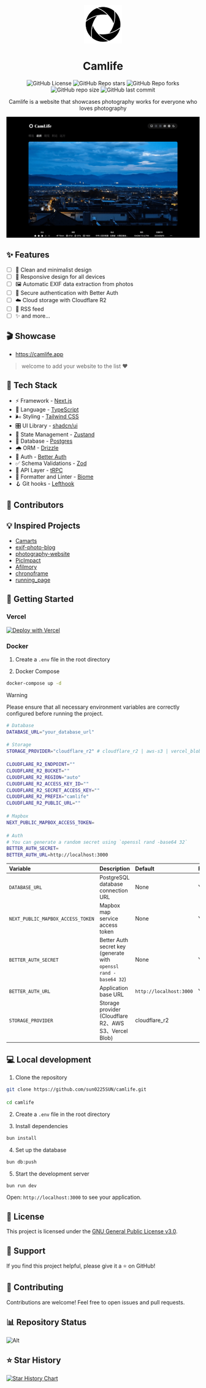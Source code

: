 
<div align="center">
  <img src="./docs/images/logo.png" alt="screenshot" width="100" />
  <h1>Camlife</h1>

  <img alt="GitHub License" src="https://img.shields.io/github/license/sun0225SUN/camlife">
  <img alt="GitHub Repo stars" src="https://img.shields.io/github/stars/sun0225SUN/camlife?style=flat">
   <img alt="GitHub Repo forks" src="https://img.shields.io/github/forks/sun0225SUN/camlife?style=flat">
  <img alt="GitHub repo size" src="https://img.shields.io/github/repo-size/sun0225SUN/camlife">
  <img alt="GitHub last commit" src="https://img.shields.io/github/last-commit/sun0225SUN/camlife">

  <p>Camlife is a website that showcases photography works for everyone who loves photography</p>
  <img src="./docs/images/preview.png" alt="screenshot" />
</div>

## ✨ Features

- [ ] 🎨 Clean and minimalist design
- [ ] 📱 Responsive design for all devices
- [ ] 🖼️ Automatic EXIF data extraction from photos
- [ ] 🔐 Secure authentication with Better Auth
- [ ] ☁️ Cloud storage with Cloudflare R2
- [ ] 📡 RSS feed
- [ ] ✨ and more...

## 🎬 Showcase

- https://camlife.app

> welcome to add your website to the list ❤️

## 🔨 Tech Stack

- ⚡ Framework - [Next.js](https://nextjs.org)
- 🧩 Language - [TypeScript](https://www.typescriptlang.org)
- 🌬️ Styling - [Tailwind CSS](https://tailwindcss.com)
- 🎛️ UI Library - [shadcn/ui](https://ui.shadcn.com)
- 🐻 State Management - [Zustand](https://zustand-demo.pmnd.rs)
- 🐘 Database - [Postgres](https://www.postgresql.org)
- 🌧️ ORM - [Drizzle](https://orm.drizzle.team)
- 🔑 Auth - [Better Auth](https://www.better-auth.com)
- ✅ Schema Validations - [Zod](https://zod.dev)
- 🔗 API Layer - [tRPC](https://trpc.io)
- 🧹 Formatter and Linter - [Biome](https://biomejs.dev)
- 🪝 Git hooks - [Lefthook](https://lefthook.dev)

## 👥 Contributors

<!-- readme: collaborators,contributors -start -->
<!-- readme: collaborators,contributors -end -->

## 💡 Inspired Projects

- [Camarts](https://camarts.app)
- [exif-photo-blog](https://github.com/sambecker/exif-photo-blog)
- [photography-website](https://github.com/ECarry/photography-website)
- [PicImpact](https://github.com/besscroft/PicImpact)
- [Afilmory](https://github.com/Afilmory/afilmory)
- [chronoframe](https://github.com/HoshinoSuzumi/chronoframe)
- [running_page](https://github.com/yihong0618/running_page)

## 🚀 Getting Started

### Vercel

[![Deploy with Vercel](https://vercel.com/button)](https://vercel.com/new/clone?repository-url=https://github.com/sun0225SUN/camlife)

### Docker

1. Create a `.env` file in the root directory

2. Docker Compose

```bash
docker-compose up -d
```

> [!warning]
> Please ensure that all necessary environment variables are correctly configured before running the project.

```bash
# Database
DATABASE_URL="your_database_url"

# Storage
STORAGE_PROVIDER="cloudflare_r2" # cloudflare_r2 | aws-s3 | vercel_blob

CLOUDFLARE_R2_ENDPOINT=""
CLOUDFLARE_R2_BUCKET=""
CLOUDFLARE_R2_REGION="auto"
CLOUDFLARE_R2_ACCESS_KEY_ID=""
CLOUDFLARE_R2_SECRET_ACCESS_KEY=""
CLOUDFLARE_R2_PREFIX="camlife"
CLOUDFLARE_R2_PUBLIC_URL=""

# Mapbox
NEXT_PUBLIC_MAPBOX_ACCESS_TOKEN=

# Auth
# You can generate a random secret using `openssl rand -base64 32`
BETTER_AUTH_SECRET=
BETTER_AUTH_URL=http://localhost:3000
```


| Variable                          | Description                                                      | Default                 | Required |
| :-------------------------------- | :--------------------------------------------------------------- | :---------------------- | :------- |
| `DATABASE_URL`                    | PostgreSQL database connection URL                               | None                    | Yes      |
| `NEXT_PUBLIC_MAPBOX_ACCESS_TOKEN` | Mapbox map service access token                                  | None                    | Yes      |
| `BETTER_AUTH_SECRET`              | Better Auth secret key (generate with `openssl rand -base64 32`) | None                    | Yes      |
| `BETTER_AUTH_URL`                 | Application base URL                                             | `http://localhost:3000` | Yes      |
| `STORAGE_PROVIDER`                | Storage provider (Cloudflare R2、AWS S3、Vercel Blob)            | cloudflare_r2           |

## 💻  Local development

1. Clone the repository

```bash
git clone https://github.com/sun0225SUN/camlife.git

cd camlife
```

2. Create a `.env` file in the root directory

3. Install dependencies

```bash
bun install
```

4. Set up the database

```bash
bun db:push
```

5. Start the development server

```bash
bun run dev
```

Open: `http://localhost:3000` to see your application.


## 📝 License

This project is licensed under the [GNU General Public License v3.0](LICENSE).

## 💖 Support

If you find this project helpful, please give it a ⭐️ on GitHub!

## 🤝 Contributing

Contributions are welcome! Feel free to open issues and pull requests.

## 📊 Repository Status

![Alt](https://repobeats.axiom.co/api/embed/f5bb2ebee60c45f94f913acf667a4500d1f0fbfa.svg "Repobeats analytics image")

## ⭐ Star History

[![Star History Chart](https://api.star-history.com/svg?repos=sun0225SUN/camlife&type=Date)](https://github.com/sun0225SUN/camlife)